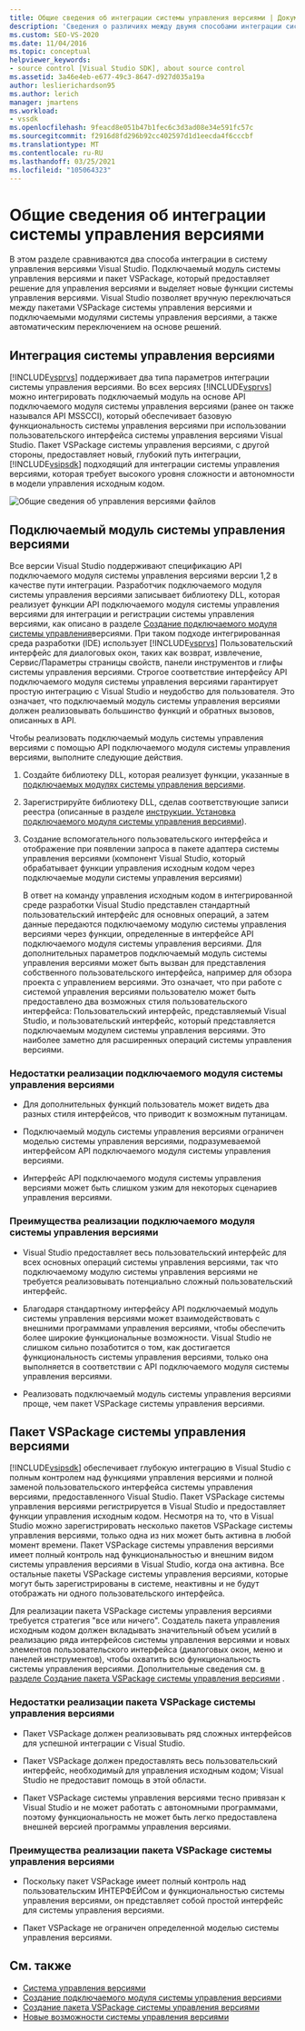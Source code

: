 ```yaml
---
title: Общие сведения об интеграции системы управления версиями | Документация Майкрософт
description: 'Сведения о различиях между двумя способами интеграции системы управления версиями в Visual Studio: подключаемый модуль системы управления версиями и пакет VSPackage.'
ms.custom: SEO-VS-2020
ms.date: 11/04/2016
ms.topic: conceptual
helpviewer_keywords:
- source control [Visual Studio SDK], about source control
ms.assetid: 3a46e4eb-e677-49c3-8647-d927d035a19a
author: leslierichardson95
ms.author: lerich
manager: jmartens
ms.workload:
- vssdk
ms.openlocfilehash: 9feacd8e051b47b1fec6c3d3ad08e34e591fc57c
ms.sourcegitcommit: f2916d8fd296b92cc402597d1d1eecda4f6cccbf
ms.translationtype: MT
ms.contentlocale: ru-RU
ms.lasthandoff: 03/25/2021
ms.locfileid: "105064323"
---
```

# <a name="source-control-integration-overview"></a>Общие сведения об интеграции системы управления версиями
В этом разделе сравниваются два способа интеграции в систему управления версиями Visual Studio. Подключаемый модуль системы управления версиями и пакет VSPackage, который предоставляет решение для управления версиями и выделяет новые функции системы управления версиями. Visual Studio позволяет вручную переключаться между пакетами VSPackage системы управления версиями и подключаемыми модулями системы управления версиями, а также автоматическим переключением на основе решений.

## <a name="source-control-integration"></a>Интеграция системы управления версиями
 [!INCLUDE[vsprvs](../../code-quality/includes/vsprvs_md.md)] поддерживает два типа параметров интеграции системы управления версиями. Во всех версиях [!INCLUDE[vsprvs](../../code-quality/includes/vsprvs_md.md)] можно интегрировать подключаемый модуль на основе API подключаемого модуля системы управления версиями (ранее он также назывался API MSSCCI), который обеспечивает базовую функциональность системы управления версиями при использовании пользовательского интерфейса системы управления версиями Visual Studio. Пакет VSPackage системы управления версиями, с другой стороны, предоставляет новый, глубокий путь интеграции, [!INCLUDE[vsipsdk](../../extensibility/includes/vsipsdk_md.md)] подходящий для интеграции системы управления версиями, которая требует высокого уровня сложности и автономности в модели управления исходным кодом.

 ![Общие сведения об управления версиями файлов](../../extensibility/internals/media/sourcectnrloverview.gif "саурцектнрловервиев")

## <a name="source-control-plug-in"></a>Подключаемый модуль системы управления версиями
 Все версии Visual Studio поддерживают спецификацию API подключаемого модуля системы управления версиями версии 1,2 в качестве пути интеграции. Разработчик подключаемого модуля системы управления версиями записывает библиотеку DLL, которая реализует функции API подключаемого модуля системы управления версиями для интеграции и регистрации системы управления версиями, как описано в разделе [Создание подключаемого модуля системы управления](../../extensibility/internals/creating-a-source-control-plug-in.md)версиями. При таком подходе интегрированная среда разработки (IDE) использует [!INCLUDE[vsprvs](../../code-quality/includes/vsprvs_md.md)] Пользовательский интерфейс для диалоговых окон, таких как возврат, извлечение, Сервис/Параметры страницы свойств, панели инструментов и глифы системы управления версиями. Строгое соответствие интерфейсу API подключаемого модуля системы управления версиями гарантирует простую интеграцию с Visual Studio и неудобство для пользователя. Это означает, что подключаемый модуль системы управления версиями должен реализовывать большинство функций и обратных вызовов, описанных в API.

 Чтобы реализовать подключаемый модуль системы управления версиями с помощью API подключаемого модуля системы управления версиями, выполните следующие действия.

1. Создайте библиотеку DLL, которая реализует функции, указанные в [подключаемых модулях системы управления версиями](../../extensibility/source-control-plug-ins.md).

2. Зарегистрируйте библиотеку DLL, сделав соответствующие записи реестра (описанные в разделе [инструкции. Установка подключаемого модуля системы управления версиями](../../extensibility/internals/how-to-install-a-source-control-plug-in.md)).

3. Создание вспомогательного пользовательского интерфейса и отображение при появлении запроса в пакете адаптера системы управления версиями (компонент Visual Studio, который обрабатывает функции управления исходным кодом через подключаемые модули системы управления версиями)

   В ответ на команду управления исходным кодом в интегрированной среде разработки Visual Studio представлен стандартный пользовательский интерфейс для основных операций, а затем данные передаются подключаемому модулю системы управления версиями через функции, определенные в интерфейсе API подключаемого модуля системы управления версиями. Для дополнительных параметров подключаемый модуль системы управления версиями может быть вызван для представления собственного пользовательского интерфейса, например для обзора проекта с управлением версиями. Это означает, что при работе с системой управления версиями пользователю может быть предоставлено два возможных стиля пользовательского интерфейса: Пользовательский интерфейс, представляемый Visual Studio, и пользовательский интерфейс, который представляется подключаемым модулем системы управления версиями. Это наиболее заметно для расширенных операций системы управления версиями.

### <a name="drawbacks-to-implementing-a-source-control-plug-in"></a>Недостатки реализации подключаемого модуля системы управления версиями

- Для дополнительных функций пользователь может видеть два разных стиля интерфейсов, что приводит к возможным путаницам.

- Подключаемый модуль системы управления версиями ограничен моделью системы управления версиями, подразумеваемой интерфейсом API подключаемого модуля системы управления версиями.

- Интерфейс API подключаемого модуля системы управления версиями может быть слишком узким для некоторых сценариев управления версиями.

### <a name="advantages-to-implementing-a-source-control-plug-in"></a>Преимущества реализации подключаемого модуля системы управления версиями

- Visual Studio предоставляет весь пользовательский интерфейс для всех основных операций системы управления версиями, так что подключаемому модулю системы управления версиями не требуется реализовывать потенциально сложный пользовательский интерфейс.

- Благодаря стандартному интерфейсу API подключаемый модуль системы управления версиями может взаимодействовать с внешними программами управления версиями, чтобы обеспечить более широкие функциональные возможности. Visual Studio не слишком сильно позаботится о том, как достигается функциональность системы управления версиями, только она выполняется в соответствии с API подключаемого модуля системы управления версиями.

- Реализовать подключаемый модуль системы управления версиями проще, чем пакет VSPackage системы управления версиями.

## <a name="source-control-vspackage"></a>Пакет VSPackage системы управления версиями
 [!INCLUDE[vsipsdk](../../extensibility/includes/vsipsdk_md.md)] обеспечивает глубокую интеграцию в Visual Studio с полным контролем над функциями управления версиями и полной заменой пользовательского интерфейса системы управления версиями, предоставленного Visual Studio. Пакет VSPackage системы управления версиями регистрируется в Visual Studio и предоставляет функции управления исходным кодом. Несмотря на то, что в Visual Studio можно зарегистрировать несколько пакетов VSPackage системы управления версиями, только одна из них может быть активна в любой момент времени. Пакет VSPackage системы управления версиями имеет полный контроль над функциональностью и внешним видом системы управления версиями в Visual Studio, когда она активна. Все остальные пакеты VSPackage системы управления версиями, которые могут быть зарегистрированы в системе, неактивны и не будут отображать ни одного пользовательского интерфейса.

 Для реализации пакета VSPackage системы управления версиями требуется стратегия "все или ничего". Создатель пакета управления исходным кодом должен вкладывать значительный объем усилий в реализацию ряда интерфейсов системы управления версиями и новых элементов пользовательского интерфейса (диалоговых окон, меню и панелей инструментов), чтобы охватить всю функциональность системы управления версиями. Дополнительные сведения см. [в разделе Создание пакета VSPackage системы управления версиями](../../extensibility/internals/creating-a-source-control-vspackage.md) .

### <a name="drawbacks-to-implementing-a-source-control-vspackage"></a>Недостатки реализации пакета VSPackage системы управления версиями

- Пакет VSPackage должен реализовывать ряд сложных интерфейсов для успешной интеграции с Visual Studio.

- Пакет VSPackage должен предоставлять весь пользовательский интерфейс, необходимый для управления исходным кодом; Visual Studio не предоставит помощь в этой области.

- Пакет VSPackage системы управления версиями тесно привязан к Visual Studio и не может работать с автономными программами, поэтому функциональность не может быть легко предоставлена внешней версией программы управления версиями.

### <a name="advantages-to-implementing-a-source-control-vspackage"></a>Преимущества реализации пакета VSPackage системы управления версиями

- Поскольку пакет VSPackage имеет полный контроль над пользовательским ИНТЕРФЕЙСом и функциональностью системы управления версиями, он представляет собой простой интерфейс для системы управления версиями.

- Пакет VSPackage не ограничен определенной моделью системы управления версиями.

## <a name="see-also"></a>См. также
- [Система управления версиями](../../extensibility/internals/source-control.md)
- [Создание подключаемого модуля системы управления версиями](../../extensibility/internals/creating-a-source-control-plug-in.md)
- [Создание пакета VSPackage системы управления версиями](../../extensibility/internals/creating-a-source-control-vspackage.md)
- [Новые возможности системы управления версиями](../../extensibility/internals/what-s-new-in-source-control.md)
